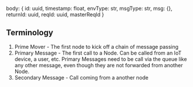 body: {
    id: uuid,
    timestamp: float,
    envType: str,
    msgType: str,
    msg: {},
    returnId: uuid,
    reqId: uuid,
    masterReqId
}



## Terminology
1. Prime Mover - The first node to kick off a chain of message passing
1. Primary Message - The first call to a Node. Can be called from an IoT device, a user, etc. 
Primary Messages need to be call via the queue like any other message, even though they are not 
forwarded from another Node.
2. Secondary Message - Call coming from a another node
